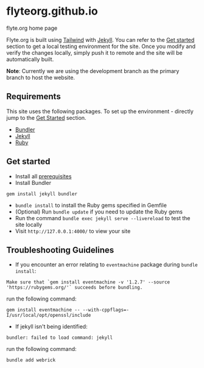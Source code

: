 # flyteorg.github.io

flyte.org home page

Flyte.org is built using [Tailwind](https://tailwindcss.com) with [Jekyll](https://jekyllrb.com/). You can refer to the [Get started](#get-started) section to get a local testing environment for the site. Once you modify and verify the changes locally, simply push it to remote and the site will be automatically built.

**Note**: Currently we are using the development branch as the primary branch to host the website.

## Requirements

This site uses the following packages. To set up the environment - directly jump to the [Get Started](#get-started) section.

- [Bundler](http://bundler.io/)
- [Jekyll](https://jekyllrb.com/)
- [Ruby](https://www.ruby-lang.org/en/)

## Get started

- Install all [prerequisites](https://jekyllrb.com/docs/installation/)
- Install Bundler

```
gem install jekyll bundler
```

- `bundle install` to install the Ruby gems specified in Gemfile
- (Optional) Run `bundle update` if you need to update the Ruby gems
- Run the command `bundle exec jekyll serve --livereload` to test the site locally
- Visit `http://127.0.0.1:4000/` to view your site

## Troubleshooting Guidelines

- If you encounter an error relating to `eventmachine` package during `bundle install`:
```
Make sure that `gem install eventmachine -v '1.2.7' --source 'https://rubygems.org/'` succeeds before bundling.
```
run the following command:
```
gem install eventmachine -- --with-cppflags=-I/usr/local/opt/openssl/include
```
- If jekyll isn't being identified:
```
bundler: failed to load command: jekyll
```
run the following command:
```
bundle add webrick
```
